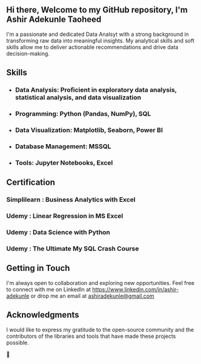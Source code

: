 ## Hi there, Welcome to my GitHub repository, I'm Ashir Adekunle Taoheed
I'm a passionate and dedicated Data Analsyt with a strong background in transforming raw data into meaningful insights. My analytical skills and soft skills allow me to deliver actionable 
recommendations and drive data decision-making.

## Skills
- ### Data Analysis: Proficient in exploratory data analysis, statistical analysis, and data visualization
- ### Programming: Python (Pandas, NumPy), SQL
- ### Data Visualization: Matplotlib, Seaborn, Power BI
- ### Database Management: MSSQL
- ### Tools: Jupyter Notebooks, Excel

## Certification
### Simplilearn : Business Analytics with Excel
### Udemy : Linear Regression in MS Excel
### Udemy : Data Science with Python
### Udemy : The Ultimate My SQL Crash Course

## Getting in Touch
I'm always open to collaboration and exploring new opportunities. Feel free to connect with me on LinkedIn at https://www.linkedin.com/in/ashir-adekunle or drop me an email at ashiradekunle@gmail.com

## Acknowledgments
I would like to express my gratitude to the open-source community and the contributors of the libraries and tools that have made these projects possible.


👋

<!--
**deckan/deckan** is a ✨ _special_ ✨ repository because its `README.md` (this file) appears on your GitHub profile.

Here are some ideas to get you started:

- 🔭 I’m currently working on ...
- 🌱 I’m currently learning ...
- 👯 I’m looking to collaborate on ...
- 🤔 I’m looking for help with ...
- 💬 Ask me about ...
- 📫 How to reach me: ...
- 😄 Pronouns: ...
- ⚡ Fun fact: ...
-->
